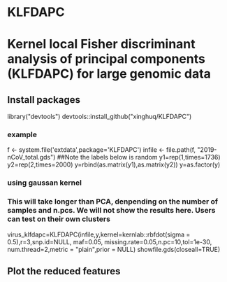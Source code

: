 # KLFDAPC
# Kernel local Fisher discriminant analysis of principal components (KLFDAPC) for large genomic data
## Install packages

library("devtools")
devtools::install_github("xinghuq/KLFDAPC")

### example
f <- system.file('extdata',package='KLFDAPC')
infile <- file.path(f, "2019-nCoV_total.gds")
##Note the labels below is random
y1=rep(1,times=1736)
y2=rep(2,times=2000)
y=rbind(as.matrix(y1),as.matrix(y2))
y=as.factor(y)
### using gaussan kernel
### This will take longer than PCA, denpending on the number of samples and n.pcs. We will not show the results here. Users can test on their own clusters

virus_klfdapc=KLFDAPC(infile,y,kernel=kernlab::rbfdot(sigma = 0.5),r=3,snp.id=NULL, maf=0.05, missing.rate=0.05,n.pc=10,tol=1e-30, num.thread=2,metric = "plain",prior = NULL)
showfile.gds(closeall=TRUE)

## Plot the reduced features
